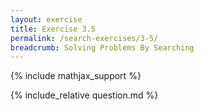 ```yaml
---
layout: exercise
title: Exercise 3.5
permalink: /search-exercises/3-5/
breadcrumb: Solving Problems By Searching
---
```


{% include mathjax_support %}

<div><i class="arrow-up loader" data-chapter="search-exercises" data-exercise="ex_5" data-rating="0"></i></div>
{% include_relative question.md %}
